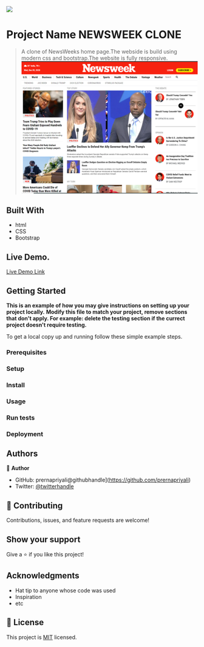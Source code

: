 ![](https://img.shields.io/badge/Microverse-blueviolet)

# Project Name NEWSWEEK CLONE

> A clone of NewsWeeks home page.The webside is build using modern css and bootstrap.The website is fully responsive.
![images/screenshot.png](./images/screenshot.png)


## Built With
- html
- CSS
- Bootstrap

## Live Demo.

[Live Demo Link](https://prernapriyali.github.io/clone-newsweekweek3/)
## Getting Started

**This is an example of how you may give instructions on setting up your project locally.**
**Modify this file to match your project, remove sections that don't apply. For example: delete the testing section if the currect project doesn't require testing.**


To get a local copy up and running follow these simple example steps.

### Prerequisites

### Setup

### Install

### Usage

### Run tests

### Deployment



## Authors

👤 **Author**

- GitHub: prernapriyali@githubhandle](https://github.com/prernapriyali)
- Twitter: [@twitterhandle](https://twitter.com/prerna96440861)


## 🤝 Contributing

Contributions, issues, and feature requests are welcome!


## Show your support

Give a ⭐️ if you like this project!

## Acknowledgments

- Hat tip to anyone whose code was used
- Inspiration
- etc

## 📝 License

This project is [MIT](lic.url) licensed.